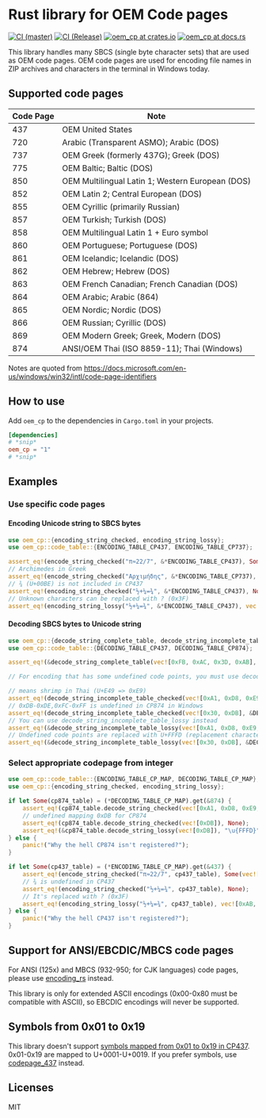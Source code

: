 # Rust library for OEM Code pages

[![CI (master)](https://github.com/tats-u/rust-oem-cp/workflows/CI%20(master)/badge.svg)](https://github.com/tats-u/rust-oem-cp/actions/workflows/master.yml)
[![CI (Release)](https://github.com/tats-u/rust-oem-cp/workflows/CI%20(Release)/badge.svg)](https://github.com/tats-u/rust-oem-cp/actions/workflows/release.yml)
[![oem_cp at crates.io](https://img.shields.io/crates/v/oem_cp.svg)](https://crates.io/crates/oem_cp)
[![oem_cp at docs.rs](https://docs.rs/oem_cp/badge.svg)](https://docs.rs/oem_cp)

This library handles many SBCS (single byte character sets) that are used as OEM code pages. OEM code pages are used for encoding file names in ZIP archives and characters in the terminal in Windows today.

## Supported code pages

| Code Page | Note                                             |
| --------- | ------------------------------------------------ |
| 437       | OEM United States                                |
| 720       | Arabic (Transparent ASMO); Arabic (DOS)          |
| 737       | OEM Greek (formerly 437G); Greek (DOS)           |
| 775       | OEM Baltic; Baltic (DOS)                         |
| 850       | OEM Multilingual Latin 1; Western European (DOS) |
| 852       | OEM Latin 2; Central European (DOS)              |
| 855       | OEM Cyrillic (primarily Russian)                 |
| 857       | OEM Turkish; Turkish (DOS)                       |
| 858       | OEM Multilingual Latin 1 + Euro symbol           |
| 860       | OEM Portuguese; Portuguese (DOS)                 |
| 861       | OEM Icelandic; Icelandic (DOS)                   |
| 862       | OEM Hebrew; Hebrew (DOS)                         |
| 863       | OEM French Canadian; French Canadian (DOS)       |
| 864       | OEM Arabic; Arabic (864)                         |
| 865       | OEM Nordic; Nordic (DOS)                         |
| 866       | OEM Russian; Cyrillic (DOS)                      |
| 869       | OEM Modern Greek; Greek, Modern (DOS)            |
| 874       | ANSI/OEM Thai (ISO 8859-11); Thai (Windows)      |

Notes are quoted from https://docs.microsoft.com/en-us/windows/win32/intl/code-page-identifiers

## How to use

Add `oem_cp` to the dependencies in `Cargo.toml` in your projects.

```toml
[dependencies]
# *snip*
oem_cp = "1"
# *snip*
```

## Examples

### Use specific code pages

#### Encoding Unicode string to SBCS bytes

```rust
use oem_cp::{encoding_string_checked, encoding_string_lossy};
use oem_cp::code_table::{ENCODING_TABLE_CP437, ENCODING_TABLE_CP737};

assert_eq!(encode_string_checked("π≈22/7", &*ENCODING_TABLE_CP437), Some(vec![0xE3, 0xF7, 0x32, 0x32, 0x2F, 0x37]));
// Archimedes in Greek
assert_eq!(encode_string_checked("Αρχιμήδης", &*ENCODING_TABLE_CP737), Some(vec![0x80, 0xA8, 0xAE, 0xA0, 0xA3, 0xE3, 0x9B, 0x9E, 0xAA]));
// ¾ (U+00BE) is not included in CP437
assert_eq!(encoding_string_checked("½+¼=¾", &*ENCODING_TABLE_CP437), None);
// Unknown characters can be replaced with ? (0x3F)
assert_eq!(encoding_string_lossy("½+¼=¾", &*ENCODING_TABLE_CP437), vec![0xAB, 0x2B, 0xAC, 0x3D, 0x3F]);
```

#### Decoding SBCS bytes to Unicode string

```rust
use oem_cp::{decode_string_complete_table, decode_string_incomplete_table_checked, decode_string_incomplete_table_lossy};
use oem_cp::code_table::{DECODING_TABLE_CP437, DECODING_TABLE_CP874};

assert_eq!(&decode_string_complete_table(vec![0xFB, 0xAC, 0x3D, 0xAB], &DECODING_TABLE_CP437), "√¼=½");

// For encoding that has some undefined code points, you must use decode_string_incomplete_table_{checked,lossy} instead of decode_string_complete_table

// means shrimp in Thai (U+E49 => 0xE9)
assert_eq!(decode_string_incomplete_table_checked(vec![0xA1, 0xD8, 0xE9, 0xA7], &DECODING_TABLE_CP874), Some("กุ้ง".to_string()));
// 0xDB-0xDE,0xFC-0xFF is undefined in CP874 in Windows
assert_eq!(decode_string_incomplete_table_checked(vec![0x30, 0xDB], &DECODING_TABLE_CP874), None);
// You can use decode_string_incomplete_table_lossy instead
assert_eq!(&decode_string_incomplete_table_lossy(vec![0xA1, 0xD8, 0xE9, 0xA7], &DECODING_TABLE_CP874), "กุ้ง");
// Undefined code points are replaced with U+FFFD (replacement character)
assert_eq!(&decode_string_incomplete_table_lossy(vec![0x30, 0xDB], &DECODING_TABLE_CP874), "0\u{FFFD}");
```

### Select appropriate codepage from integer

```rust
use oem_cp::code_table::{ENCODING_TABLE_CP_MAP, DECODING_TABLE_CP_MAP};
use oem_cp::{encoding_string_checked, encoding_string_lossy};

if let Some(cp874_table) = (*DECODING_TABLE_CP_MAP).get(&874) {
    assert_eq!(cp874_table.decode_string_checked(vec![0xA1, 0xD8, 0xE9, 0xA7]), Some("กุ้ง".to_string()));
    // undefined mapping 0xDB for CP874
    assert_eq!(cp874_table.decode_string_checked(vec![0xDB]), None);
    assert_eq!(&cp874_table.decode_string_lossy(vec![0xDB]), "\u{FFFD}");
} else {
    panic!("Why the hell CP874 isn't registered?");
}

if let Some(cp437_table) = (*ENCODING_TABLE_CP_MAP).get(&437) {
    assert_eq!(encode_string_checked("π≈22/7", cp437_table), Some(vec![0xE3, 0xF7, 0x32, 0x32, 0x2F, 0x37]));
    // ¾ is undefined in CP437
    assert_eq!(encoding_string_checked("½+¼=¾", cp437_table), None);
    // It's replaced with ? (0x3F)
    assert_eq!(encoding_string_lossy("½+¼=¾", cp437_table), vec![0xAB, 0x2B, 0xAC, 0x3D, 0x3F]);
} else {
    panic!("Why the hell CP437 isn't registered?");
}
```

## Support for ANSI/EBCDIC/MBCS code pages

For ANSI (125x) and MBCS (932-950; for CJK languages) code pages, please use [encoding_rs](https://github.com/hsivonen/encoding_rs) instead.

This library is only for extended ASCII encodings (0x00-0x80 must be compatible with ASCII), so EBCDIC encodings will never be supported.

## Symbols from 0x01 to 0x19

This library doesn't support [symbols mapped from 0x01 to 0x19 in CP437](https://en.wikipedia.org/wiki/Code_page_437). 0x01-0x19 are mapped to U+0001-U+0019. If you prefer symbols, use [codepage_437](https://github.com/nabijaczleweli/codepage-437) instead.

## Licenses

MIT
